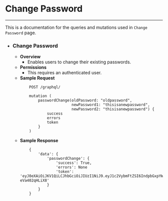 # Change Password
----------------
This is a documentation for the queries and mutations used in `Change Password` page.

- ### Change Password
    - **Overview**
        - Enables users to change their existing passwords.
    - **Permissions**
        - This requires an authenticated user.
    - **Sample Request**
        ```
            POST /graphql/

            mutation (
                passwordChange(oldPassword: "oldpassword",
                               newPassword1: "thisisanewpassword",
                               newPassword2: "thisisanewpassword") {
                    success
                    errors
                    token
                }
            )
        ```
    - **Sample Response**
        ```
            {
                'data': {
                    'passwordChange': {
                        'success': True,
                        'errors': None
                        'token': 'eyJ0eXAiOiJKV1QiLCJhbGciOiJIUzI1NiJ9.eyJ1c2VybmFtZSI6IndpbGxpYW1zc3VlIiwiZXhwIjoxNTk3MTQ5NTY5LCJvcmlnSWF0IjoxNTk3MTQ5MjY5fQ.ztXsvJSCf9dxVm1Gc7nzCWBbJOnaFY-eVa402qHLiX8'
                    }
                }
            }
        ```
